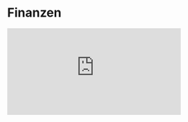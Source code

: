 <!--
author: Christian Golnik

language: de

@style
.lia-effect__circle {
    display: none !important;
}

@media (min-width: 600px) {
    .newspaper {
        column-count: 2;
        column-gap: 40px;
        column-rule: 1px solid lightblue;
    }
}

h1, h2, h3, h4, h5, h6 {
  column-span: all;
}

.cb {
    break-before: column;
}
@end

mode: textbook

@onload
window.LIA.settings.font_size = 2
@end

@@@ ogy.de/11Ph2 deaktivieren: https://ogy.de/del.jy60luhd3jlvdqltlmar

-->

# Finanzen

<iframe width="400" height="200" frameborder="0" scrolling="no" src="https://gykl-my.sharepoint.com/personal/golnik_ch_gykl_onmicrosoft_com/_layouts/15/Doc.aspx?sourcedoc={d7e2c719-00e4-402c-8dd5-03acfe381790}&action=embedview&wdAllowInteractivity=False&ActiveCell='Sheet1'!R2&Item='Sheet1'!R2%3AS4&wdHideGridlines=True&wdInConfigurator=True&wdInConfigurator=True"></iframe>